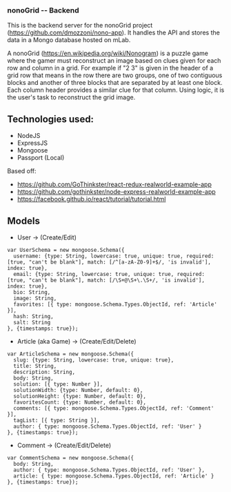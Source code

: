 ### nonoGrid -- Backend

This is the backend server for the nonoGrid project
(https://github.com/dmozzoni/nono-app). It handles the API and stores the data
in a Mongo database hosted on mLab.

A nonoGrid (https://en.wikipedia.org/wiki/Nonogram) is a puzzle game where the
gamer must reconstruct an image based on clues given for each row and column in
a grid. For example if "2 3" is given in the header of a grid row that means
in the row there are two groups, one of two contiguous blocks and another of
three blocks that are separated by at least one block. Each column header
provides a similar clue for that column. Using logic, it is the user's task to
reconstruct the grid image.

## Technologies used:
- NodeJS
- ExpressJS
- Mongoose
- Passport (Local)

Based off:
- https://github.com/GoThinkster/react-redux-realworld-example-app
- https://github.com/gothinkster/node-express-realworld-example-app
- https://facebook.github.io/react/tutorial/tutorial.html

## Models
- User → (Create/Edit)
```
var UserSchema = new mongoose.Schema({
  username: {type: String, lowercase: true, unique: true, required: [true, "can't be blank"], match: [/^[a-zA-Z0-9]+$/, 'is invalid'], index: true},
  email: {type: String, lowercase: true, unique: true, required: [true, "can't be blank"], match: [/\S+@\S+\.\S+/, 'is invalid'], index: true},
  bio: String,
  image: String,
  favorites: [{ type: mongoose.Schema.Types.ObjectId, ref: 'Article' }],
  hash: String,
  salt: String
}, {timestamps: true});
```

- Article (aka Game) → (Create/Edit/Delete)
```
var ArticleSchema = new mongoose.Schema({
  slug: {type: String, lowercase: true, unique: true},
  title: String,
  description: String,
  body: String,
  solution: [{ type: Number }],
  solutionWidth: {type: Number, default: 0},
  solutionHeight: {type: Number, default: 0},
  favoritesCount: {type: Number, default: 0},
  comments: [{ type: mongoose.Schema.Types.ObjectId, ref: 'Comment' }],
  tagList: [{ type: String }],
  author: { type: mongoose.Schema.Types.ObjectId, ref: 'User' }
}, {timestamps: true});
```

- Comment → (Create/Edit/Delete)
```
var CommentSchema = new mongoose.Schema({
  body: String,
  author: { type: mongoose.Schema.Types.ObjectId, ref: 'User' },
  article: { type: mongoose.Schema.Types.ObjectId, ref: 'Article' }
}, {timestamps: true});
```
